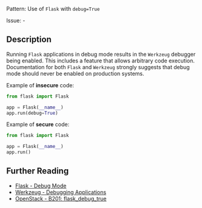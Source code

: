 Pattern: Use of `Flask` with `debug=True`

Issue: -

## Description

Running `Flask` applications in debug mode results in the `Werkzeug` debugger
being enabled. This includes a feature that allows arbitrary code execution.
Documentation for both `Flask` and `Werkzeug` strongly suggests that debug
mode should never be enabled on production systems.


Example of **insecure** code:

```python
from flask import Flask

app = Flask(__name__)
app.run(debug=True)
```

Example of **secure** code:

```python
from flask import Flask

app = Flask(__name__)
app.run()
```

## Further Reading

* [Flask - Debug Mode](http://flask.pocoo.org/docs/latest/quickstart/#debug-mode)
* [Werkzeug - Debugging Applications](http://werkzeug.pocoo.org/docs/latest/debug)
* [OpenStack - B201: flask_debug_true](https://docs.openstack.org/developer/bandit/plugins/flask_debug_true.html)
